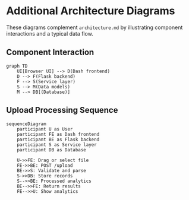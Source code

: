 # Additional Architecture Diagrams

These diagrams complement `architecture.md` by illustrating component interactions and a typical data flow.

## Component Interaction

```mermaid
graph TD
    UI[Browser UI] --> D(Dash frontend)
    D --> F(Flask backend)
    F --> S(Service layer)
    S --> M(Data models)
    M --> DB[(Database)]
```

## Upload Processing Sequence

```mermaid
sequenceDiagram
    participant U as User
    participant FE as Dash frontend
    participant BE as Flask backend
    participant S as Service layer
    participant DB as Database

    U->>FE: Drag or select file
    FE->>BE: POST /upload
    BE->>S: Validate and parse
    S->>DB: Store records
    S-->>BE: Processed analytics
    BE-->>FE: Return results
    FE-->>U: Show analytics
```
